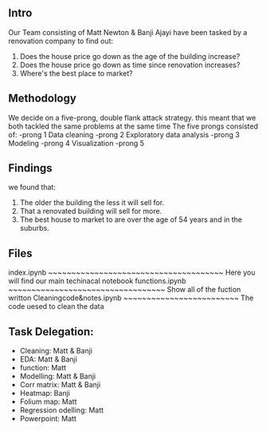 ## Intro
Our Team consisting of Matt Newton & Banji Ajayi have been tasked by a renovation company to find out:
1. Does the house price go down as the age of the building increase?
2. Does the house price go down as time since renovation increases?
3. Where's the best place to market?

## Methodology
We decide on a five-prong, double flank attack strategy.
this meant that we both tackled the same problems at the same time 
The five prongs consisted of:
-prong 1 Data cleaning
-prong 2 Exploratory data analysis
-prong 3 Modeling
-prong 4 Visualization
-prong 5 
 
## Findings
we found that:
1. The older the building the less it will sell for.
2. That a renovated building will sell for more.
3. The best house to market to are over the age of 54 years and in the suburbs.

## Files
index.ipynb ~~~~~~~~~~~~~~~~~~~~~~~~~~~~~~~~~~~~~~ Here you will find our main techinacal notebook 
functions.ipynb ~~~~~~~~~~~~~~~~~~~~~~~~~~~~~~~~~~ Show all of the fuction writton
Cleaningcode&notes.ipynb ~~~~~~~~~~~~~~~~~~~~~~~~~ The code uesed to clean the data 


## Task Delegation:

- Cleaning: Matt & Banji
- EDA: Matt & Banji
- function: Matt
- Modelling: Matt & Banji
- Corr matrix: Matt & Banji
- Heatmap: Banji
- Folium map: Matt
- Regression odelling: Matt
- Powerpoint: Matt